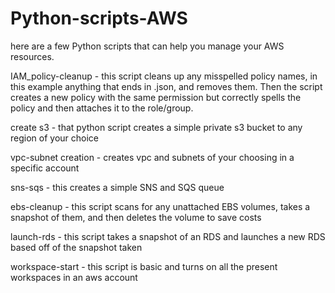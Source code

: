 # Python-scripts-AWS
here are a few Python scripts that can help you manage your AWS resources.


IAM_policy-cleanup - this script cleans up any misspelled policy names, in this example anything that ends in .json, and removes them. Then the script creates a new policy with the same permission but correctly spells the policy and then attaches it to the role/group.

create s3 - that python script creates a simple private s3 bucket to any region of your choice

vpc-subnet creation - creates vpc and subnets of your choosing in a specific account

sns-sqs - this creates a simple SNS and SQS queue

ebs-cleanup - this script scans for any unattached EBS volumes, takes a snapshot of them, and then deletes the volume to save costs
  
launch-rds - this script takes a snapshot of an RDS and launches a new RDS based off of the snapshot taken

workspace-start - this script is basic and turns on all the present workspaces in an aws account
